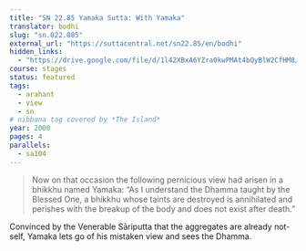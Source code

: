 ```yaml
---
title: "SN 22.85 Yamaka Sutta: With Yamaka"
translator: bodhi
slug: "sn.022.085"
external_url: "https://suttacentral.net/sn22.85/en/bodhi"
hidden_links:
  - "https://drive.google.com/file/d/1l42XBxA6YZra0kwPMAt4bQyBlW2CfHM8/view?usp=drivesdk"
course: stages
status: featured
tags:
  - arahant
  - view
  - sn
# nibbana tag covered by *The Island*
year: 2000
pages: 4
parallels:
  - sa104
---
```


> Now on that occasion the following pernicious view had arisen in a bhikkhu named Yamaka: “As I understand the Dhamma taught by the Blessed One, a bhikkhu whose taints are destroyed is annihilated and perishes with the breakup of the body and does not exist after death.”

Convinced by the Venerable Sāriputta that the aggregates are already not-self, Yamaka lets go of his mistaken view and sees the Dhamma.
